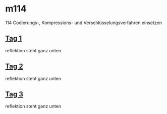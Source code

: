 # m114
114 Codierungs-, Kompressions- und Verschlüsselungsverfahren einsetzen

## [Tag 1](/A_DATEN_CODIEREN_1_1/README.md)
reflektion steht ganz unten

## [Tag 2](/A_DATEN_CODIEREN_2_2/README.md)
reflektion steht ganz unten

## [Tag 3](/B_DATEN_KOMPRIMIEREN_1_3/README.md)
reflektion steht ganz unten